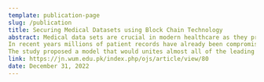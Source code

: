 ```yaml
---
template: publication-page
slug: /publication
title: Securing Medical Datasets using Block Chain Technology
abstract: Medical data sets are crucial in modern healthcare as they provide valuable information that helps in advancing medical research, improving patient care, and making informed decisions. They allow healthcare providers to track patient health records, evaluate treatments and outcomes, and identify trends and patterns in disease diagnosis and management. Additionally, medical data sets are used for training AI models that can assist healthcare professionals in diagnosing and treating diseases, providing accurate and timely patient care, and reducing medical errors.
In recent years millions of patient records have already been compromised due to data thefts in the healthcare industry ranging from patient’s private health data to hospitals accounting, reporting, DNA structures etc.  are all being taken. Blockchain technology, which is regarded as a trustworthy way to maintain documents, could be utilized to protect full security and confidentiality. This approach would not only safeguard patient data but also due to decentralized structure of a technology it also lead to more efficient treatment of patients as information would be readily and instantly available. Therefore, proper implementation of the blockchain system will not only increase individual service but also remove the need for external parties to provide security.
The study proposed a model that would unites almost all of the leading healthcare providers, by combining all Electronic Health Record (EHR) system including hospitals, clinics, and specialized Laboratories as well. MedBloc, a blockchain-based safe EHR system that offers accessibility, safety, and protection is described. It allows both patients and healthcare professionals to view and exchange medical records, by extracting important ideas that can be used to create multiple blockchain systems and vulnerability scanning that address security flaws. This article also presents blockchain vulnerability management options by analyzing some assaults upon blockchain, including hashing, connectivity, smart contract and privacy breach cyberattacks. It has been proven difficult as a result of trustworthy attack analysis techniques. Therefore, we explore the blockchain's user privacy in this paper and consider potential fixes. We systematically divide the three kinds of blockchain attack strategies, then mentioned the associated attack and defense techniques that rely on such divisions.
link: https://jn.wum.edu.pk/index.php/ojs/article/view/80
date: December 31, 2022
---
```


